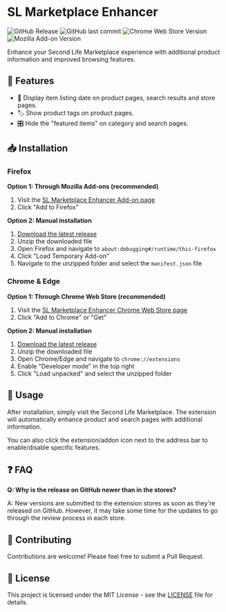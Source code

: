# SL Marketplace Enhancer

![GitHub Release](https://img.shields.io/github/v/release/dvask/sl-marketplace-enhancer)
![GitHub last commit](https://img.shields.io/github/last-commit/dvask/sl-marketplace-enhancer)
![Chrome Web Store Version](https://img.shields.io/chrome-web-store/v/kpakiohanmcbpimlnahedhbggapnbnph)
![Mozilla Add-on Version](https://img.shields.io/amo/v/%7B0407efd9-c9f8-4fc4-af4e-8440037499cf%7D)

Enhance your Second Life Marketplace experience with additional product information and improved browsing features.

## 🚀 Features

- 📅 Display item listing date on product pages, search results and store pages.
- 🏷️ Show product tags on product pages.
- 🎛️ Hide the  "featured items" on category and search pages.

## 📥 Installation

### Firefox

**Option 1: Through Mozilla Add-ons (recommended)**
1. Visit the [SL Marketplace Enhancer Add-on page](https://addons.mozilla.org/en-US/firefox/addon/sl-marketplace-enhancer/)
2. Click "Add to Firefox"

**Option 2: Manual installation**
1. [Download the latest release](https://github.com/dvask/sl-marketplace-enhancer/releases/latest)
2. Unzip the downloaded file
3. Open Firefox and navigate to `about:debugging#/runtime/this-firefox`
4. Click "Load Temporary Add-on"
5. Navigate to the unzipped folder and select the `manifest.json` file

### Chrome & Edge

**Option 1: Through Chrome Web Store (recommended)**
1. Visit the [SL Marketplace Enhancer Chrome Web Store page](https://chromewebstore.google.com/detail/sl-marketplace-enhancer/kpakiohanmcbpimlnahedhbggapnbnph)
2. Click "Add to Chrome" or "Get"

**Option 2: Manual installation**
1. [Download the latest release](https://github.com/dvask/sl-marketplace-enhancer/releases/latest)
2. Unzip the downloaded file
3. Open Chrome/Edge and navigate to `chrome://extensions`
4. Enable "Developer mode" in the top right
5. Click "Load unpacked" and select the unzipped folder

## 🔧 Usage

After installation, simply visit the Second Life Marketplace. The extension will automatically enhance product and search pages with additional information.

You can also click the extension/addon icon next to the address bar to enable/disable specific features.

## ❓ FAQ

**Q: Why is the release on GitHub newer than in the stores?**

A: New versions are submitted to the extension stores as soon as they're released on GitHub. However, it may take some time for the updates to go through the review process in each store.

## 🤝 Contributing

Contributions are welcome! Please feel free to submit a Pull Request.

## 📄 License

This project is licensed under the MIT License - see the [LICENSE](LICENSE) file for details.